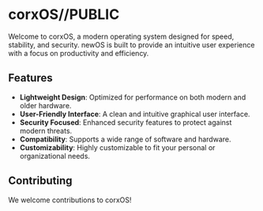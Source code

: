 # corxOS//PUBLIC

Welcome to corxOS, a modern operating system designed for speed, stability, and security.
newOS is built to provide an intuitive user experience with a focus on productivity and efficiency.

## Features

- **Lightweight Design**: Optimized for performance on both modern and older hardware.
- **User-Friendly Interface**: A clean and intuitive graphical user interface.
- **Security Focused**: Enhanced security features to protect against modern threats.
- **Compatibility**: Supports a wide range of software and hardware.
- **Customizability**: Highly customizable to fit your personal or organizational needs.

## Contributing

We welcome contributions to corxOS!
